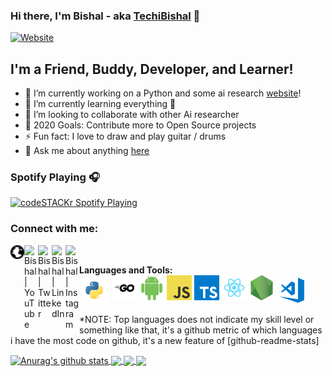 ### Hi there, I'm Bishal - aka [TechiBishal][website] 👋

[![Website](https://img.shields.io/website?label=Bishal.com&style=for-the-badge&url=https%3A%2F%2Fbishal.com)](http://upadhyayabishal.com.np/)

## I'm a Friend, Buddy, Developer, and Learner!

- 🔭 I’m currently working on a Python and some ai research [website]!
- 🌱 I’m currently learning everything 🤣
- 👯 I’m looking to collaborate with other Ai researcher
- 🥅 2020 Goals: Contribute more to Open Source projects
- ⚡ Fun fact: I love to draw and play guitar / drums
- 💬 Ask me about anything [here](https://github.com/Bishal44/Bishal44/issues)

### Spotify Playing 🎧
[<img src="https://now-playing-codestackr.vercel.app/api/spotify-playing" alt="codeSTACKr Spotify Playing" width="350" />](https://open.spotify.com/user/swyqyimdc12jajde4vpwd2x1b)

### Connect with me:

[<img align="left" alt="bishal.com" width="22px" src="https://raw.githubusercontent.com/iconic/open-iconic/master/svg/globe.svg" />][website]
<img align="left" alt="Bishal | YouTube" width="22px" src="https://cdn.jsdelivr.net/npm/simple-icons@v3/icons/youtube.svg" />
<img align="left" alt="Bishal | Twitter" width="22px" src="https://cdn.jsdelivr.net/npm/simple-icons@v3/icons/twitter.svg" />
[<img align="left" alt="Bishal | LinkedIn" width="22px" src="https://cdn.jsdelivr.net/npm/simple-icons@v3/icons/linkedin.svg" />][linkedin]
<img align="left" alt="Bishal | Instagram" width="22px" src="https://cdn.jsdelivr.net/npm/simple-icons@v3/icons/instagram.svg" />
<br />

**Languages and Tools:**  
<code><img src="https://raw.githubusercontent.com/github/explore/80688e429a7d4ef2fca1e82350fe8e3517d3494d/topics/python/python.png" alt="Python" height="40" style="vertical-align:top; margin:4px"></code>
<code><img height="40" src="https://raw.githubusercontent.com/github/explore/80688e429a7d4ef2fca1e82350fe8e3517d3494d/topics/go/go.png"></code>
<code><img height="40" src="https://raw.githubusercontent.com/github/explore/80688e429a7d4ef2fca1e82350fe8e3517d3494d/topics/android/android.png"></code>
<code><img height="40" src="https://raw.githubusercontent.com/github/explore/80688e429a7d4ef2fca1e82350fe8e3517d3494d/topics/javascript/javascript.png"></code>
<code><img height="40" src="https://raw.githubusercontent.com/github/explore/80688e429a7d4ef2fca1e82350fe8e3517d3494d/topics/typescript/typescript.png"></code>
<code><img height="40" src="https://raw.githubusercontent.com/github/explore/80688e429a7d4ef2fca1e82350fe8e3517d3494d/topics/react/react.png"></code>
<code><img height="40" src="https://raw.githubusercontent.com/github/explore/80688e429a7d4ef2fca1e82350fe8e3517d3494d/topics/nodejs/nodejs.png"></code> 
<code><img src="https://raw.githubusercontent.com/github/explore/80688e429a7d4ef2fca1e82350fe8e3517d3494d/topics/visual-studio-code/visual-studio-code.png" alt="VS Code" height="40" style="vertical-align:top; margin:4px"></code>



  *NOTE: Top languages does not indicate my skill level or something like that, it's a github metric of which languages i have the most code on github, it's a new feature of [github-readme-stats]


<a href="https://github.com/Bishal44/github-readme-stats">
  <img align="center" src="https://github-readme-stats.vercel.app/api?username=Bishal44&show_icons=true&include_all_commits=true&theme=synthwave" alt="Anurag's github stats" />
</a>
<a href="https://github.com/Bishal44/github-readme-stats">
 
  <img align="center" src="https://github-readme-stats.vercel.app/api/top-langs/?username=Bishal44&layout=compact&theme=synthwave" />
</a>
<a href="https://github.com/Bishal44/github-readme-stats">
  
  <img align="center" src="https://github-readme-stats.vercel.app/api/pin/?username=Bishal44&repo=github-readme-stats&theme=radical" />
</a>    
<a href="https://github.com/Bishal44/Bishal44.github.io">
 
  <img align="center" src="https://github-readme-stats.vercel.app/api/pin/?username=Bishal44&repo=Bishal44.github.io&theme=radical" />
</a> 


[website]: http://upadhyayabishal.com.np/
[linkedin]: https://www.linkedin.com/in/bishal-upadhyay-801799134/
